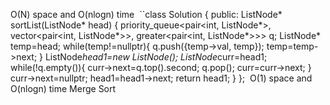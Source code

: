 O(N) space and O(nlogn) time
​
``class Solution {
public:
ListNode* sortList(ListNode* head) {
priority_queue<pair<int, ListNode*>, vector<pair<int, ListNode*>>, greater<pair<int, ListNode*>>> q;
ListNode* temp=head;
while(temp!=nullptr){
q.push({temp->val, temp});
temp=temp->next;
}
ListNode*head1=new ListNode();
ListNode*curr=head1;
while(!q.empty()){
curr->next=q.top().second;
q.pop();
curr=curr->next;
}
curr->next=nullptr;
head1=head1->next;
return head1;
}
};
​
O(1) space and O(nlogn) time
Merge Sort
​
​
​
​
​
​
​